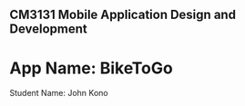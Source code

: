 ## CM3131 Mobile Application Design and Development 
# App Name: BikeToGo
Student Name: John Kono


